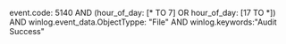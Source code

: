 event.code: 5140 AND (hour_of_day: [* TO 7] OR hour_of_day: [17 TO *]) AND winlog.event_data.ObjectTyppe: "File" AND winlog.keywords:"Audit Success"
